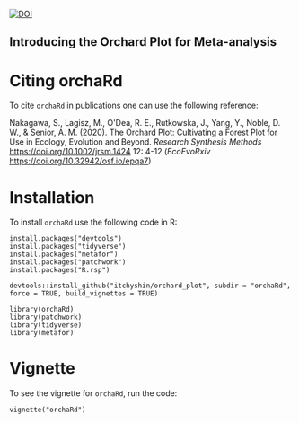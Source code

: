 [![DOI](https://zenodo.org/badge/227451114.svg)](https://zenodo.org/badge/latestdoi/227451114)

## Introducing the Orchard Plot for Meta-analysis

# Citing orchaRd

To cite `orchaRd` in publications one can use the following reference:

Nakagawa, S., Lagisz, M., O'Dea, R. E., Rutkowska, J., Yang, Y., Noble, D. W., & Senior, A. M. (2020). The Orchard Plot: Cultivating a Forest Plot for Use in Ecology, Evolution and Beyond. *Research Synthesis Methods* https://doi.org/10.1002/jrsm.1424 12: 4-12 (*EcoEvoRxiv* https://doi.org/10.32942/osf.io/epqa7)

# Installation

To install `orchaRd` use the following code in R:

```
install.packages("devtools")
install.packages("tidyverse")
install.packages("metafor")
install.packages("patchwork")
install.packages("R.rsp")

devtools::install_github("itchyshin/orchard_plot", subdir = "orchaRd", force = TRUE, build_vignettes = TRUE)

library(orchaRd)
library(patchwork)
library(tidyverse)
library(metafor)
```
# Vignette

To see the vignette for `orchaRd`, run the code:

```
vignette("orchaRd")
```
